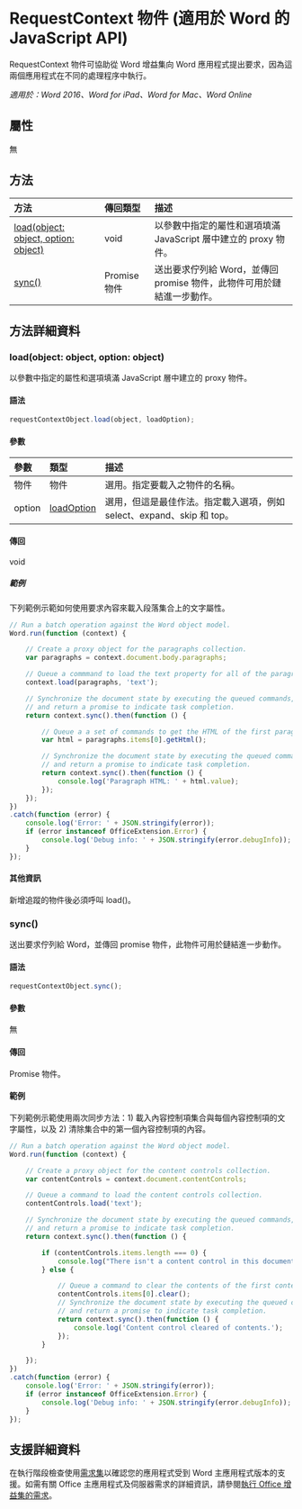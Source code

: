 # <a name="requestcontext-object-(javascript-api-for-word)"></a>RequestContext 物件 (適用於 Word 的 JavaScript API)

RequestContext 物件可協助從 Word 增益集向 Word 應用程式提出要求，因為這兩個應用程式在不同的處理程序中執行。

_適用於：Word 2016、Word for iPad、Word for Mac、Word Online_

## <a name="properties"></a>屬性
無

## <a name="methods"></a>方法

| 方法         | 傳回類型    |描述|
|:---------------|:--------|:----------|
|[load(object: object, option: object)](#loadobject-object-option-object)  |void     |以參數中指定的屬性和選項填滿 JavaScript 層中建立的 proxy 物件。|
|[sync()](#sync)  |Promise 物件 |送出要求佇列給 Word，並傳回 promise 物件，此物件可用於鏈結進一步動作。|

## <a name="method-details"></a>方法詳細資料

### <a name="load(object:-object,-option:-object)"></a>load(object: object, option: object)
以參數中指定的屬性和選項填滿 JavaScript 層中建立的 proxy 物件。

#### <a name="syntax"></a>語法
```js
requestContextObject.load(object, loadOption);
```

#### <a name="parameters"></a>參數
| 參數	       | 類型	    |描述|
|:----------------|:--------|:----------|
|物件|物件|選用。指定要載入之物件的名稱。|
|option|[loadOption](loadoption.md)|選用，但這是最佳作法。指定載入選項，例如 select、expand、skip 和 top。 |

#### <a name="returns"></a>傳回
void

##### <a name="examples"></a>範例

下列範例示範如何使用要求內容來載入段落集合上的文字屬性。

```js
// Run a batch operation against the Word object model.
Word.run(function (context) {

    // Create a proxy object for the paragraphs collection.
    var paragraphs = context.document.body.paragraphs;

    // Queue a commmand to load the text property for all of the paragraphs.
    context.load(paragraphs, 'text');

    // Synchronize the document state by executing the queued commands,
    // and return a promise to indicate task completion.
    return context.sync().then(function () {

        // Queue a a set of commands to get the HTML of the first paragraph.
        var html = paragraphs.items[0].getHtml();

        // Synchronize the document state by executing the queued commands,
        // and return a promise to indicate task completion.
        return context.sync().then(function () {
            console.log('Paragraph HTML: ' + html.value);
        });
    });
})
.catch(function (error) {
    console.log('Error: ' + JSON.stringify(error));
    if (error instanceof OfficeExtension.Error) {
        console.log('Debug info: ' + JSON.stringify(error.debugInfo));
    }
});

```

#### <a name="additional-information"></a>其他資訊

新增追蹤的物件後必須呼叫 load()。

### <a name="sync()"></a>sync()
送出要求佇列給 Word，並傳回 promise 物件，此物件可用於鏈結進一步動作。

#### <a name="syntax"></a>語法
```js
requestContextObject.sync();
```

#### <a name="parameters"></a>參數
無

#### <a name="returns"></a>傳回
Promise 物件。

#### <a name="examples"></a>範例

下列範例示範使用兩次同步方法：1) 載入內容控制項集合與每個內容控制項的文字屬性，以及 2) 清除集合中的第一個內容控制項的內容。

```js
// Run a batch operation against the Word object model.
Word.run(function (context) {

    // Create a proxy object for the content controls collection.
    var contentControls = context.document.contentControls;

    // Queue a command to load the content controls collection.
    contentControls.load('text');

    // Synchronize the document state by executing the queued commands,
    // and return a promise to indicate task completion.
    return context.sync().then(function () {

        if (contentControls.items.length === 0) {
            console.log("There isn't a content control in this document.");
        } else {

            // Queue a command to clear the contents of the first content control.
            contentControls.items[0].clear();
            // Synchronize the document state by executing the queued commands,
            // and return a promise to indicate task completion.
            return context.sync().then(function () {
                console.log('Content control cleared of contents.');
            });
        }

    });
})
.catch(function (error) {
    console.log('Error: ' + JSON.stringify(error));
    if (error instanceof OfficeExtension.Error) {
        console.log('Debug info: ' + JSON.stringify(error.debugInfo));
    }
});

```

## <a name="support-details"></a>支援詳細資料
在執行階段檢查使用[需求集](../office-add-in-requirement-sets.md)以確認您的應用程式受到 Word 主應用程式版本的支援。如需有關 Office 主應用程式及伺服器需求的詳細資訊，請參閱[執行 Office 增益集的需求](../../docs/overview/requirements-for-running-office-add-ins.md)。

